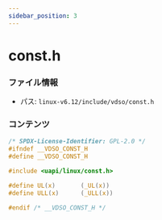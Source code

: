 ```yaml
---
sidebar_position: 3
---
```

# const.h

### ファイル情報

- パス: `linux-v6.12/include/vdso/const.h`

### コンテンツ

```h
/* SPDX-License-Identifier: GPL-2.0 */
#ifndef __VDSO_CONST_H
#define __VDSO_CONST_H

#include <uapi/linux/const.h>

#define UL(x)		(_UL(x))
#define ULL(x)		(_ULL(x))

#endif /* __VDSO_CONST_H */

```
